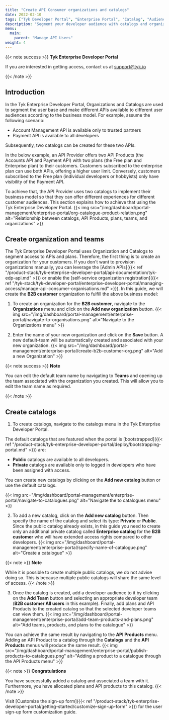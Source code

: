 ```yaml
---
title: "Create API Consumer organizations and catalogs"
date: 2022-02-10
tags: ["Tyk Developer Portal", "Enterprise Portal", "Catalog", "Audience", "Developers", "Organizations"]
description: "Segment your developer audience with catalogs and organizations"
menu:
  main:
    parent: "Manage API Users"
weight: 4
---
```


{{< note success >}}
**Tyk Enterprise Developer Portal**

If you are interested in getting access, contact us at [support@tyk.io](<mailto:support@tyk.io?subject=Tyk Enterprise Portal Beta>)

{{< /note >}}

## Introduction

In the Tyk Enterprise Developer Portal, Organizations and Catalogs are used to segment the user base and make different APIs available to different user audiences according to the business model.
For example, assume the following scenario:

- Account Management API is available only to trusted partners
- Payment API is available to all developers

Subsequently, two catalogs can be created for these two APIs.

In the below example, an API Provider offers two API Products (the Accounts API and Payment API) with two plans (the Free plan and Enterprise plan) to their customers.
Customers subscribed to the enterprise plan can use both APIs, offering a higher user limit. Conversely, customers subscribed to the Free plan (individual developers or hobbyists) only have visibility of the Payment API.

To achieve that, the API Provider uses two catalogs to implement their business model so that they can offer different experiences for different customer audiences. This section explains how to achieve that using the Tyk Enterprise Developer Portal.
{{< img src="/img/dashboard/portal-management/enterprise-portal/org-catalogue-product-relation.png" alt="Relationship between catalogs, API Products, plans, teams, and organizations" >}}

## Create organization and teams

The Tyk Enterprise Developer Portal uses Organization and Catalogs to segment access to APIs and plans. Therefore, the first thing is to create an organization for your customers. If you don't want to provision organizations manually, you can leverage the [Admin APIs]({{< ref "/product-stack/tyk-enterprise-developer-portal/api-documentation/tyk-edp-api.md" >}}) or enable the [self-service organization registration]({{< ref "/tyk-stack/tyk-developer-portal/enterprise-developer-portal/managing-access/manage-api-consumer-organisations.md" >}}).
In this guide, we will create the **B2B customer** organization to fulfill the above business model:

1. To create an organization for the **B2B customer**, navigate to the **Organizations** menu and click on the **Add new organization** button.
   {{< img src="/img/dashboard/portal-management/enterprise-portal/navigate-to-organisations.png" alt="Navigate to the Organizations menu" >}}

2. Enter the name of your new organization and click on the **Save** button. A new default-team will be automatically created and associated with your new organization.
   {{< img src="/img/dashboard/portal-management/enterprise-portal/create-b2b-customer-org.png" alt="Add a new Organization" >}}

{{< note success >}}
**Note**

You can edit the default team name by navigating to **Teams** and opening up the team associated with the organization you created. This will allow you to edit the team name as required.

{{< /note >}}

## Create catalogs

1. To create catalogs, navigate to the catalogs menu in the Tyk Enterprise Developer Portal.

The default catalogs that are featured when the portal is [bootstrapped]({{< ref "/product-stack/tyk-enterprise-developer-portal/deploy/bootstrapping-portal.md" >}}) are:

- **Public** catalogs are available to all developers.
- **Private** catalogs are available only to logged in developers who have been assigned with access.

You can create new catalogs by clicking on the **Add new catalog** button or use the default catalogs.

{{< img src="/img/dashboard/portal-management/enterprise-portal/navigate-to-catalogues.png" alt="Navigate the to catalogues menu" >}}

2. To add a new catalog, click on the **Add new catalog** button. Then specify the name of the catalog and select its type: **Private** or **Public**.
   Since the public catalog already exists, in this guide you need to create only an additional private catalog called **Enterprise catalog** for the **B2B customer** who will have extended access rights compared to other developers.
   {{< img src="/img/dashboard/portal-management/enterprise-portal/specify-name-of-catalogue.png" alt="Create a catalogue" >}}

{{< note >}}
**Note**

While it is possible to create multiple public catalogs, we do not advise doing so. This is because multiple public catalogs will share the same level of access.
{{< /note >}}

3. Once the catalog is created, add a developer audience to it by clicking on the **Add Team** button and selecting an appropriate developer team (**B2B customer All users** in this example).
   Finally, add plans and API Products to the created catalog so that the selected developer teams can view them.
   {{< img src="/img/dashboard/portal-management/enterprise-portal/add-team-products-and-plans.png" alt="Add teams, products, and plans to the catalogue" >}}

You can achieve the same result by navigating to the **API Products** menu. Adding an API Product to a catalog through the **Catalogs** and the **API Products** menus will produce the same result.
{{< img src="/img/dashboard/portal-management/enterprise-portal/publish-products-to-catalogues.png" alt="Adding a product to a catalogue through the API Products menu" >}}

{{< note >}}
**Congratulations**

You have successfully added a catalog and associated a team with it. Furthermore, you have allocated plans and API products to this catalog.
{{< /note >}}

Visit [Customize the sign-up form]({{< ref "/product-stack/tyk-enterprise-developer-portal/getting-started/customize-sign-up-form" >}}) for the user sign-up form customization guide.
